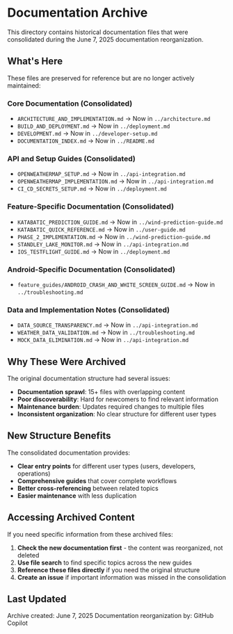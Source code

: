 # Documentation Archive

This directory contains historical documentation files that were consolidated during the June 7, 2025 documentation reorganization.

## What's Here

These files are preserved for reference but are no longer actively maintained:

### Core Documentation (Consolidated)
- `ARCHITECTURE_AND_IMPLEMENTATION.md` → Now in `../architecture.md`
- `BUILD_AND_DEPLOYMENT.md` → Now in `../deployment.md` 
- `DEVELOPMENT.md` → Now in `../developer-setup.md`
- `DOCUMENTATION_INDEX.md` → Now in `../README.md`

### API and Setup Guides (Consolidated)
- `OPENWEATHERMAP_SETUP.md` → Now in `../api-integration.md`
- `OPENWEATHERMAP_IMPLEMENTATION.md` → Now in `../api-integration.md`
- `CI_CD_SECRETS_SETUP.md` → Now in `../deployment.md`

### Feature-Specific Documentation (Consolidated)
- `KATABATIC_PREDICTION_GUIDE.md` → Now in `../wind-prediction-guide.md`
- `KATABATIC_QUICK_REFERENCE.md` → Now in `../user-guide.md`
- `PHASE_2_IMPLEMENTATION.md` → Now in `../wind-prediction-guide.md`
- `STANDLEY_LAKE_MONITOR.md` → Now in `../api-integration.md`
- `IOS_TESTFLIGHT_GUIDE.md` → Now in `../deployment.md`

### Android-Specific Documentation (Consolidated)
- `feature_guides/ANDROID_CRASH_AND_WHITE_SCREEN_GUIDE.md` → Now in `../troubleshooting.md`

### Data and Implementation Notes (Consolidated)
- `DATA_SOURCE_TRANSPARENCY.md` → Now in `../api-integration.md`
- `WEATHER_DATA_VALIDATION.md` → Now in `../troubleshooting.md`
- `MOCK_DATA_ELIMINATION.md` → Now in `../api-integration.md`

## Why These Were Archived

The original documentation structure had several issues:
- **Documentation sprawl**: 15+ files with overlapping content
- **Poor discoverability**: Hard for newcomers to find relevant information
- **Maintenance burden**: Updates required changes to multiple files
- **Inconsistent organization**: No clear structure for different user types

## New Structure Benefits

The consolidated documentation provides:
- **Clear entry points** for different user types (users, developers, operations)
- **Comprehensive guides** that cover complete workflows
- **Better cross-referencing** between related topics
- **Easier maintenance** with less duplication

## Accessing Archived Content

If you need specific information from these archived files:

1. **Check the new documentation first** - the content was reorganized, not deleted
2. **Use file search** to find specific topics across the new guides
3. **Reference these files directly** if you need the original structure
4. **Create an issue** if important information was missed in the consolidation

## Last Updated

Archive created: June 7, 2025
Documentation reorganization by: GitHub Copilot
